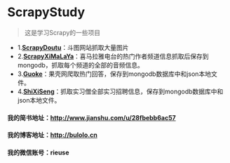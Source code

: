 # ScrapyStudy
> 这是学习Scrapy的一些项目
* 1.**[ScrapyDoutu](https://github.com/rieuse/ScrapyStudy/tree/master/ScrapyDoutu)**：斗图网站抓取大量图片
* 2.**[ScrapyXiMaLaYa](https://github.com/rieuse/ScrapyStudy/tree/master/ScrapyXiMaLaYa)**：喜马拉雅电台的热门作者频道信息抓取后保存到mongodb，抓取每个频道的全部的音频信息。
* 3.**[Guoke](https://github.com/rieuse/ScrapyStudy/tree/master/Guoke)**：果壳网爬取热门回答，保存到mongodb数据库中和json本地文件。
* 4.**[ShiXiSeng](https://github.com/rieuse/ScrapyStudy/tree/master/ShiXiSeng)**：抓取实习僧全部实习招聘信息，保存到mongodb数据库中和json本地文件。

#### 我的简书地址：**http://www.jianshu.com/u/28fbebb6ac57**
#### 我的博客地址：**http://bulolo.cn**
#### 我的微信账号：**rieuse**

